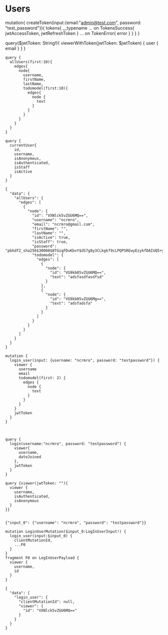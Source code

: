 # Users





mutation{
  createToken(input:{email:"admin@test.com", password: "test_password"}){
    tokens{
      __typename
      ... on TokensSuccess{
        jwtAccessToken,
        jwtRefreshToken
      }
      ... on TokenError{
        error
      }
    }
  }
}

query($jwtToken: String!){
  viewerWithToken(jwtToken: $jwtToken) {
    user {
      email
    }
  }
}





```
query {
  allUsers(first:10){
    edges{
      node{
        username,
        firstName,
        lastName,
        todomodel(first:10){
          edges{
            node {
              text
            }
          }
        }
      }
    }
  }
}
```

```
query {
  currentUser{
    id,
    username,
    isAnonymous,
    isAuthenticated,
    isStaff
    isActive
  }
}
```

```
{
  "data": {
    "allUsers": {
      "edges": [
        {
          "node": {
            "id": "VXNlck5vZGU6MQ==",
            "username": "ncrmro",
            "email": "ncrmro@gmail.com",
            "firstName": "",
            "lastName": "",
            "isActive": true,
            "isStaff": true,
            "password": "pbkdf2_sha256$30000$8TGiqFDuKbvY$dS7g8y3CLkgkf9cLPQPSREwyEzykfDAIUQ5+ypVPnyY=",
            "todomodel": {
              "edges": [
                {
                  "node": {
                    "id": "VG9kb05vZGU6MQ==",
                    "text": "adsfasdfasdfsd"
                  }
                },
                {
                  "node": {
                    "id": "VG9kb05vZGU6Mg==",
                    "text": "adsfadsfa"
                  }
                }
              ]
            }
          }
        }
      ]
    }
  }
}
```

```
mutation {
  login_user(input: {username: "ncrmro", password: "testpassword"}) {
    viewer {
      username
      email
      todomodel(first: 2) {
        edges {
          node {
            text
          }
        }
      }
    }
    jwtToken
  }
}



query {
  login(username:"ncrmro", password: "testpassword") {
    viewer{
      username,
      dateJoined
    },
    jwtToken
  }
}

query {viewer(jwtToken: ""){
  viewer {
    username,
    isAuthenticated,
    isAnonymous
  }
}}


```

```
{"input_0": {"username": "ncrmro", "password": "testpassword"}}

mutation LoginUserMutation($input_0:LogInUserInput!) {
  login_user(input:$input_0) {
    clientMutationId,
    ...F0
  }
}
fragment F0 on LogInUserPayload {
  viewer {
    username,
    id
  }
}

{
  "data": {
    "login_user": {
      "clientMutationId": null,
      "viewer": {
        "id": "VXNlck5vZGU6MQ=="
      }
    }
  }
}
```